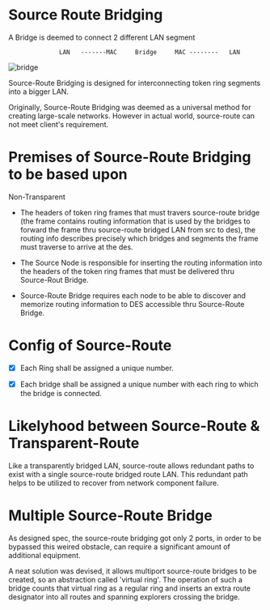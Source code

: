 # Source Route Bridging

A Bridge is deemed to connect 2 different LAN segment


        
                  LAN   -------MAC     Bridge     MAC --------   LAN
        
        
 
 ![bridge](https://s3.notfalse.net/wp-content/uploads/2018/05/15023113/bridge-demo.png)

Source-Route Bridging is designed for interconnecting token ring segments into a bigger LAN.

Originally, Source-Route Bridging was deemed as a universal method for creating large-scale networks. However in actual world, source-route can not meet client's requirement.

# Premises of Source-Route Bridging to be based upon 

Non-Transparent

* The headers of token ring frames that must travers source-route bridge (the frame contains routing information that is used by the bridges to forward the frame thru source-route bridged LAN from src to des), the routing info describes precisely which bridges and segments the frame must traverse to arrive at the des.

* The Source Node is responsible for inserting the routing information into the headers of the token ring frames that must be delivered thru Source-Rout Bridge.

* Source-Route Bridge requires each node to be able to discover and memorize routing information to DES accessible thru Source-Route Bridge.

# Config of Source-Route

- [x] Each Ring shall be assigned a unique number.

- [x] Each bridge shall be assigned a unique number with each ring to which the bridge is connected.

# Likelyhood between Source-Route & Transparent-Route

Like a transparently bridged LAN, source-route allows redundant paths to exist with a single source-route bridged route LAN. This redundant path helps to be utilized to recover from network component failure.

# Multiple Source-Route Bridge

As designed spec, the source-route bridging got only 2 ports, in order to be bypassed this weired obstacle, can require a significant amount of additional equipment.

A neat solution was devised, it allows multiport source-route bridges to be created, so an abstraction called 'virtual ring'. The operation of such a bridge counts that virtual ring as a regular ring and inserts an extra route designator into all routes and spanning explorers crossing the bridge.




